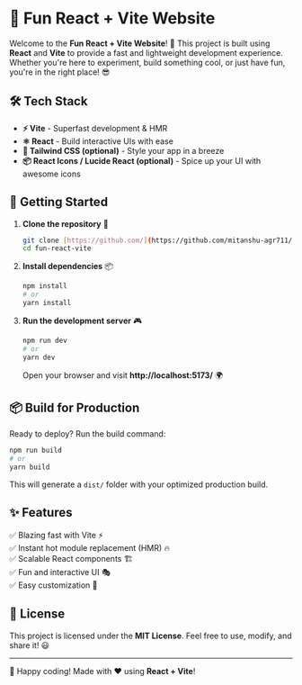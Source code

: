 # 🚀 Fun React + Vite Website

Welcome to the **Fun React + Vite Website**! 🎉 This project is built using **React** and **Vite** to provide a fast and lightweight development experience. Whether you're here to experiment, build something cool, or just have fun, you're in the right place! 😎

## 🛠️ Tech Stack

- **⚡ Vite** - Superfast development & HMR
- **⚛️ React** - Build interactive UIs with ease
- **🎨 Tailwind CSS (optional)** - Style your app in a breeze
- **📦 React Icons / Lucide React (optional)** - Spice up your UI with awesome icons

## 🚀 Getting Started

1. **Clone the repository** 📂
   ```sh
   git clone [https://github.com/](https://github.com/mitanshu-agr711/task1)
   cd fun-react-vite
   ```

2. **Install dependencies** 📦
   ```sh
   npm install
   # or
   yarn install
   ```

3. **Run the development server** 🎮
   ```sh
   npm run dev
   # or
   yarn dev
   ```
   Open your browser and visit **http://localhost:5173/** 🌍

## 📦 Build for Production

Ready to deploy? Run the build command:
```sh
npm run build
# or
yarn build
```
This will generate a `dist/` folder with your optimized production build.

## ✨ Features

✅ Blazing fast with Vite ⚡  
✅ Instant hot module replacement (HMR) 🔥  
✅ Scalable React components 🏗️  
✅ Fun and interactive UI 🎭  
✅ Easy customization 🎨  

## 📜 License

This project is licensed under the **MIT License**. Feel free to use, modify, and share it! 😃

---

🚀 Happy coding! Made with ❤️ using **React + Vite**!

